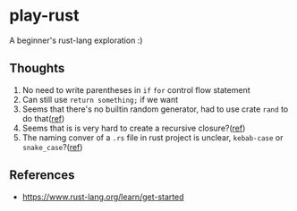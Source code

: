 # play-rust

A beginner's rust-lang exploration :)

## Thoughts

1. No need to write parentheses in `if` `for` control flow statement
2. Can still use `return something;` if we want
3. Seems that there's no builtin random generator, had to use crate `rand` to do that([ref](https://stackoverflow.com/questions/19671845/how-can-i-generate-a-random-number-within-a-range-in-rust))
4. Seems that is is very hard to create a recursive closure?([ref](https://stackoverflow.com/questions/16946888/is-it-possible-to-make-a-recursive-closure-in-rust))
5. The naming conver of a `.rs` file in rust project is unclear, `kebab-case` or `snake_case`?([ref](https://stackoverflow.com/questions/74103439/how-to-use-rust-files-with-kebab-case/74103745#74103745))

## References

- <https://www.rust-lang.org/learn/get-started>
